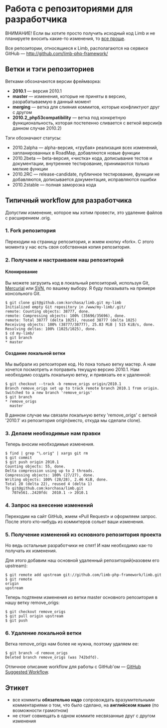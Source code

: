 # Работа с репозиториями для разработчика
ВНИМАНИЕ! Если вы хотите просто получить исходный код Limb и не планируете вносить какие-то изменения, то [все проще](./how_to_download.md).

Все репозитории, относящиеся к Limb, располагаются на сервисе GitHub — http://github.com/limb-php-framework/

## Ветки и тэги репозиториев
Ветками обозначаются версии фреймворка:

* **2010.1** — версия 2010.1
* **master** — изменения, которые не приняты в версию, разрабатываемую в данный момент
* **merging** — ветка для слияния коммитов, которые конфликтуют друг с другом
* **2010.2_php53compatibility** — ветка под конкретную функциональность, которая постепенно сливается с веткой версии(в данном случае 2010.2)

Тэги обозначают статусы:

* 2010.2alpha — alpha-версия, «грубая» реализация всех изменений, запланированных в RoadMap, добавляются новые функции
* 2010.2beta — beta-версия, «чистка» кода, дописывание тестов и документации, внутреннее тестирование, принимаются только мелкие функции
* 2010.2RC — release-candidate, публичное тестирование, функции не добавляются, дописывается документация, исправляются ошибки
* 2010.2stable — полная заморозка кода

## Типичный workflow для разработчика
Допустим изменение, которое мы хотим провести, это удаление файлов с расширением .orig.

### 1. Fork репозитория
Переходим на страницу репозитория, и жмем кнопку «fork». С этого момента у нас есть своя собственная копия репозитория.

### 2. Получаем и настраиваем наш репозиторий
#### Клонирование

Вы можете загрузить код в локальный репозиторий, используя Git, [Mercurial](http://hg-git.github.com/) или [SVN](https://github.com/blog/644-subversion-write-support), по вашему выбору. Я буду показывать на примере консольного Git.

    $ git clone git@github.com:korchasa/limb.git my-limb
    Initialized empty Git repository in /www/my-limb/.git/
    remote: Counting objects: 38777, done.
    remote: Compressing objects: 100% (35696/35696), done.
    remote: Total 38777 (delta 1025), reused 38777 (delta 1025)
    Receiving objects: 100% (38777/38777), 25.83 MiB | 515 KiB/s, done.
    Resolving deltas: 100% (1025/1025), done.
    $ cd my-limb/
    $ git branch
    * master

#### Создание локальной ветки
Мы выбрали из репозитория код. Но пока только ветку мастер. А нам хочется посмотреть и поправить текущую версию 2010.1. Нам необходимо создать локальную ветку, и привязать ее к удаленной:

    $ git checkout --track -b remove_origs origin/2010.1 
    Branch remove_origs set up to track remote branch 2010.1 from origin.
    Switched to a new branch 'remove_origs'
    $ git branch 
    * remove_origs
      master

В данном случае мы связали локальную ветку 'remove_origs' с веткой '2010.1' из репозитория origin(место, откуда мы сделали clone).

### 3. Делаем необходимые нам правки
Теперь вносим необходимые изменения.

    $ find | grep "\.orig" | xargs git rm
    $ git commit 
    $ git push origin 2010.1
    Counting objects: 55, done.
    Delta compression using up to 2 threads.
    Compressing objects: 100% (27/27), done.
    Writing objects: 100% (28/28), 2.46 KiB, done.
    Total 28 (delta 22), reused 4 (delta 1)
    To git@github.com:korchasa/limb.git
       707e561..2420fdc  2010.1 -> 2010.1

### 4. Запрос на внесение изменений
Переходим на сайт GitHub, жмем «Pull Request» и оформляем запрос. После этого кто-нибудь из коммитеров сольет ваши изменения.

### 5. Получение изменений из основного репозитория проекта
Но ведь остальные разработчики не спят! И нам необходимо как-то получать их изменения.

Для этого добавим наш основной удаленный репозиторий(назовем его upstream):

    $ git remote add upstream git://github.com/limb-php-framework/limb.git
    $ git remote
    origin
    upstream

Теперь подтянем изменения из ветки master основного репозитория в нашу ветку remove_origs:

    $ git checkout remove_origs
    $ git pull origin upstream
    $ git push

### 6. Удаление локальной ветки
Ветка remove_origs нам более не нужна, поэтому удаляем ее:

    $ git branch -d remove_origs
    Deleted branch remove_origs (was 742bdfd).

Отличное описание workflow для работы с GitHub'ом — [GitHub Suggested Workflow](http://www.apreche.net/github-suggested-workflow/).

## Этикет

* все коммиты **обязательно надо** сопровождать вразумительными комментариями о том, что было сделано, на **английском языке** (по возможности грамотном)
* не стоит совмещать в одном коммите несвязанные друг с другом изменения
